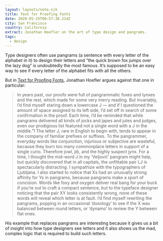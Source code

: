 ```yaml
---
layout: layouts/note.njk
title: Text for Proofing Fonts
date: 2020-05-25T00:57:38.214Z
city: San Francisco
country: California
extract: Jonathan Hoefler on the art of type design and pangrams.
tags:
  - design
---
```


Type designers often use pangrams (a sentence with every letter of the alphabet in it) to design their letters and “the quick brown fox jumps over the lazy dog” is undoubtedly the most famous. It’s supposed to be an easy way to see if every letter of the alphabet fits with all the others.

But in [Text for Proofing Fonts](https://www.typography.com/blog/text-for-proofing-fonts), Jonathan Hoefler argues against that one in particular:

> In years past, our proofs were full of pangrammatic foxes and lynxes and the rest, which made for some very merry reading. But invariably, I’d find myself staring down a lowercase J — and if I questioned the amount of space assigned to its left side, I’d set off in search of some confirmation in the proof. Each time, I’d be reminded that while pangrams delivered all kinds of jocks and japes and jutes and judges, even our prodigious list featured not a single word with a J in the middle.¹1 The letter J, rare in English to begin with, tends to appear in the company of familiar prefixes or suffixes. To the pangrammer, everyday words like conjunction, injurious or subjective are wasteful, because they burn too many commonplace letters in support of a single curio. Therefore jowl, jib, and the highly suspect jynx. For a time, I thought the mid-word J in my ‘Veljović’ pangram might help, but quickly discovered that in all capitals, the unfittable pair LJ is spectacularly distracting. I sympathize with the typographers of Ljubljana. I also started to notice that Xs had an unusually strong affinity for Ys in pangrams, because pangrams make a sport of concision. Words like foxy and oxygen deliver real bang for your buck if you’re out to craft a compact sentence, but to the typeface designer noticing that the pair XY looks consistently wrong, none of these words will reveal which letter is at fault. I’d find myself rewriting the pangrams, popping in an occasional ‘doxology’ to see if the X was balanced between round letters, or ‘dynamo’ to review the Y between flat ones.

His example that replaces pangrams are interesting because it gives us a bit of insight into how type designers see letters and it also shows us the mad, complex logic that is required to build such letters.

